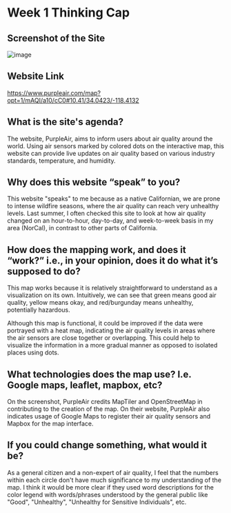 
# Week 1 Thinking Cap
## Screenshot of the Site
![image](https://user-images.githubusercontent.com/56007288/113608535-92fa2c00-95ff-11eb-9530-5015ba3dba9b.png)

## Website Link
https://www.purpleair.com/map?opt=1/mAQI/a10/cC0#10.41/34.0423/-118.4132

## What is the site's agenda?
The website, PurpleAir, aims to inform users about air quality around the world. Using air sensors marked by colored dots on the interactive map, this website can provide live updates on air quality based on various industry standards, temperature, and humidity.

## Why does this website “speak” to you?
This website "speaks" to me because as a native Californian, we are prone to intense wildfire seasons, where the air quality can reach very unhealthy levels. Last summer, I often checked this site to look at how air quality changed on an hour-to-hour, day-to-day, and week-to-week basis in my area (NorCal), in contrast to other parts of California.

## How does the mapping work, and does it “work?” i.e., in your opinion, does it do what it’s supposed to do?
This map works because it is relatively straightforward to understand as a visualization on its own. Intuitively, we can see that green means good air quality, yellow means okay, and red/burgunday means unhealthy, potentially hazardous.

Although this map is functional, it could be improved if the data were portrayed with a heat map, indicating the air quality levels in areas where the air sensors are close together or overlapping. This could help to visualize the information in a more gradual manner as opposed to isolated places using dots.


## What technologies does the map use? I.e. Google maps, leaflet, mapbox, etc?
On the screenshot, PurpleAir credits MapTiler and OpenStreetMap in contributing to the creation of the map. On their website, PurpleAir also indicates usage of Google Maps to register their air quality sensors and Mapbox for the map interface.


## If you could change something, what would it be?
As a general citizen and a non-expert of air quality, I feel that the numbers within each circle don't have much significance to my understanding of the map. I think it would be more clear if they used word descriptions for the color legend with words/phrases understood by the general public like "Good", "Unhealthy", "Unhealthy for Sensitive Individuals", etc.
